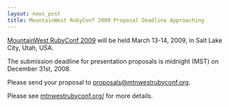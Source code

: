 ```yaml
---
layout: news_post
title: MountainWest RubyConf 2009 Proposal Deadline Approaching
---
```


[MountainWest RubyConf 2009][1] will be held March 13-14, 2009, in Salt
Lake City, Utah, <span class="caps">USA</span>.

The submission deadline for presentation proposals is midnight (MST) on
December 31st, 2008.

Please send your proposal to proposals@mtnwestrubyconf.org.

Please see [mtnwestrubyconf.org/][1] for more details.

[1]: http://mtnwestrubyconf.org 
